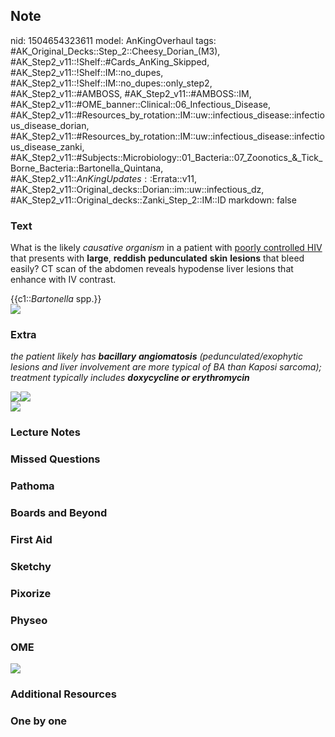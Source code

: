 ## Note
nid: 1504654323611
model: AnKingOverhaul
tags: #AK_Original_Decks::Step_2::Cheesy_Dorian_(M3), #AK_Step2_v11::!Shelf::#Cards_AnKing_Skipped, #AK_Step2_v11::!Shelf::IM::no_dupes, #AK_Step2_v11::!Shelf::IM::no_dupes::only_step2, #AK_Step2_v11::#AMBOSS, #AK_Step2_v11::#AMBOSS::IM, #AK_Step2_v11::#OME_banner::Clinical::06_Infectious_Disease, #AK_Step2_v11::#Resources_by_rotation::IM::uw::infectious_disease::infectious_disease_dorian, #AK_Step2_v11::#Resources_by_rotation::IM::uw::infectious_disease::infectious_disease_zanki, #AK_Step2_v11::#Subjects::Microbiology::01_Bacteria::07_Zoonotics_&_Tick_Borne_Bacteria::Bartonella_Quintana, #AK_Step2_v11::$AnKingUpdates::$Errata::v11, #AK_Step2_v11::Original_decks::Dorian::im::uw::infectious_dz, #AK_Step2_v11::Original_decks::Zanki_Step_2::IM::ID
markdown: false

### Text
What is the likely <i>causative organism</i> in a patient with
<u>poorly controlled HIV</u> that presents with <b>large</b>,
<b>reddish</b> <b>pedunculated</b> <b>skin</b> <b>lesions</b> that
bleed easily? CT scan of the abdomen reveals hypodense liver
lesions that enhance with IV contrast.
<div>
  {{c1::<i>Bartonella</i> spp.}}
</div>
<div><img src="yikes%20(2).png" style="" class=""></div>

### Extra
<i>the patient likely has <b>bacillary</b> <b>angiomatosis</b>
(pedunculated/exophytic lesions and liver involvement are more
typical of BA than Kaposi sarcoma); treatment typically includes
<b>doxycycline or erythromycin</b></i>
<div><img src="paste-2327872274922.jpg"><img src=
"paste-2426656522732.jpg"></div>
<div>
  <div>
    <i><img src="hmm.png"></i>
  </div>
</div>

### Lecture Notes


### Missed Questions


### Pathoma


### Boards and Beyond


### First Aid


### Sketchy


### Pixorize


### Physeo


### OME
<div class="ome-widget">
  <a href=
  "https://onlinemeded.org/spa/infectious-disease?ref=anki"><img src="_OME_AnkiFlashcards_Topic_4.png"></a>
</div>

### Additional Resources


### One by one

